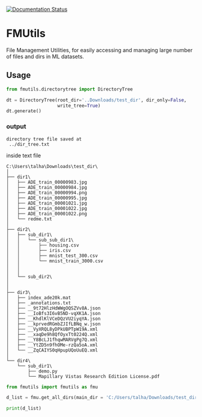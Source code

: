[![Documentation Status](https://readthedocs.org/projects/files-management-utilities/badge/?version=latest)](https://files-management-utilities.readthedocs.io/en/latest/?badge=latest)

# FMUtils
File Management Utilities, for easily accessing and managing large number of files and dirs in ML datasets.


## Usage

```python
from fmutils.directorytree import DirectoryTree

dt = DirectoryTree(root_dir='..Downloads/test_dir', dir_only=False,
                   write_tree=True)
dt.generate()
```
### output
```
directory tree file saved at 
 ../dir_tree.txt
```
inside text file
```
C:\Users\talha\Downloads\test_dir\
│
├── dir1\
│   ├── ADE_train_00000983.jpg
│   ├── ADE_train_00000984.jpg
│   ├── ADE_train_00000994.png
│   ├── ADE_train_00000995.jpg
│   ├── ADE_train_00001021.jpg
│   ├── ADE_train_00001022.jpg
│   ├── ADE_train_00001022.png
│   └── redme.txt
│
├── dir2\
│   ├── sub_dir1\
│   │   └── sub_sub_dir1\
│   │       ├── housing.csv
│   │       ├── iris.csv
│   │       ├── mnist_test_300.csv
│   │       └── mnist_train_3000.csv
│   │
│   │
│   └── sub_dir2\
│
│
├── dir3\
│   ├── index_ade20k.mat
│   ├── _annotations.txt
│   ├── __9t72HlzHdWWgOQSZVv8A.json
│   ├── __IoBfs3I6vB5ND-vqXK1A.json
│   ├── __KhdlKlVCeDQzVU2iyqYA.json
│   ├── __kprvedRGmbZJIfLBNq_w.json
│   ├── __VyXRQL8yDPkUBPTpW19A.xml
│   ├── __xaqDe9h8QfOyxTt0224Q.xml
│   ├── __Y8BcLJ1fhqwMARVgPg7Q.xml
│   ├── __YtZD5n9fhOMe-rzQa5oA.xml
│   └── __ZqCAIYS0qHpupUQoUuEQ.xml
│
└── dir4\
    └── sub_dir1\
        ├── demo.py
        └── Mapillary Vistas Research Edition License.pdf

```

```python
from fmutils import fmutils as fmu

d_list = fmu.get_all_dirs(main_dir = 'C:/Users/talha/Downloads/test_dir', sort=True)

print(d_list)
```
